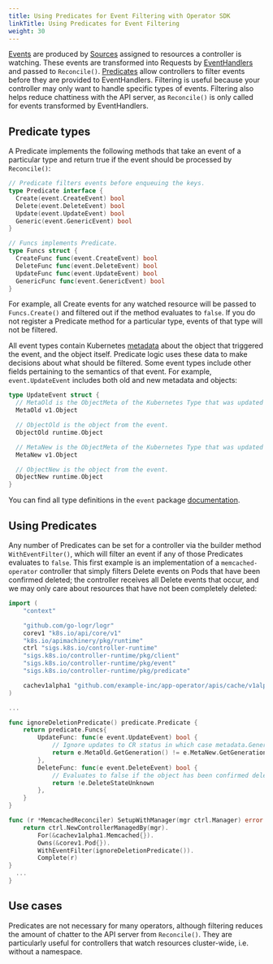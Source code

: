 ```yaml
---
title: Using Predicates for Event Filtering with Operator SDK
linkTitle: Using Predicates for Event Filtering
weight: 30
---
```


[Events][doc_event] are produced by [Sources][doc_source] assigned to resources a controller is watching. These events are transformed into Requests by [EventHandlers][doc_eventhandler] and passed to `Reconcile()`. [Predicates][doc_predicate] allow controllers to filter events before they are provided to EventHandlers. Filtering is useful because your controller may only want to handle specific types of events. Filtering also helps reduce chattiness with the API server, as `Reconcile()` is only called for events transformed by EventHandlers.

## Predicate types

A Predicate implements the following methods that take an event of a particular type and return true if the event should be processed by `Reconcile()`:

```Go
// Predicate filters events before enqueuing the keys.
type Predicate interface {
  Create(event.CreateEvent) bool
  Delete(event.DeleteEvent) bool
  Update(event.UpdateEvent) bool
  Generic(event.GenericEvent) bool
}

// Funcs implements Predicate.
type Funcs struct {
  CreateFunc func(event.CreateEvent) bool
  DeleteFunc func(event.DeleteEvent) bool
  UpdateFunc func(event.UpdateEvent) bool
  GenericFunc func(event.GenericEvent) bool
}
```

For example, all Create events for any watched resource will be passed to `Funcs.Create()` and filtered out if the method evaluates to `false`. If you do not register a Predicate method for a particular type, events of that type will not be filtered.

All event types contain Kubernetes [metadata][doc_object_metadata] about the object that triggered the event, and the object itself. Predicate logic uses these data to make decisions about what should be filtered. Some event types include other fields pertaining to the semantics of that event. For example, `event.UpdateEvent` includes both old and new metadata and objects:

```Go
type UpdateEvent struct {
  // MetaOld is the ObjectMeta of the Kubernetes Type that was updated (before the update).
  MetaOld v1.Object

  // ObjectOld is the object from the event.
  ObjectOld runtime.Object

  // MetaNew is the ObjectMeta of the Kubernetes Type that was updated (after the update).
  MetaNew v1.Object

  // ObjectNew is the object from the event.
  ObjectNew runtime.Object
}
```

You can find all type definitions in the `event` package [documentation][doc_event].

## Using Predicates

Any number of Predicates can be set for a controller via the builder method `WithEventFilter()`, which will filter an event if any of those Predicates evaluates to `false`. This first example is an implementation of a `memcached-operator` controller that simply filters Delete events on Pods that have been confirmed deleted; the controller receives all Delete events that occur, and we may only care about resources that have not been completely deleted:

```Go
import (
	"context"

	"github.com/go-logr/logr"
	corev1 "k8s.io/api/core/v1"
	"k8s.io/apimachinery/pkg/runtime"
	ctrl "sigs.k8s.io/controller-runtime"
	"sigs.k8s.io/controller-runtime/pkg/client"
	"sigs.k8s.io/controller-runtime/pkg/event"
	"sigs.k8s.io/controller-runtime/pkg/predicate"

	cachev1alpha1 "github.com/example-inc/app-operator/apis/cache/v1alpha1"
)

...

func ignoreDeletionPredicate() predicate.Predicate {
	return predicate.Funcs{
		UpdateFunc: func(e event.UpdateEvent) bool {
			// Ignore updates to CR status in which case metadata.Generation does not change
			return e.MetaOld.GetGeneration() != e.MetaNew.GetGeneration()
		},
		DeleteFunc: func(e event.DeleteEvent) bool {
			// Evaluates to false if the object has been confirmed deleted.
			return !e.DeleteStateUnknown
		},
	}
}

func (r *MemcachedReconciler) SetupWithManager(mgr ctrl.Manager) error {
	return ctrl.NewControllerManagedBy(mgr).
		For(&cachev1alpha1.Memcached{}).
		Owns(&corev1.Pod{}).
		WithEventFilter(ignoreDeletionPredicate()).
		Complete(r)
}
  ...
}
```

## Use cases

Predicates are not necessary for many operators, although filtering reduces the amount of chatter to the API server from `Reconcile()`. They are particularly useful for controllers that watch resources cluster-wide, i.e. without a namespace.

[doc_event]: https://godoc.org/sigs.k8s.io/controller-runtime/pkg/event
[doc_source]: https://godoc.org/sigs.k8s.io/controller-runtime/pkg/source#Source
[doc_eventhandler]: https://godoc.org/sigs.k8s.io/controller-runtime/pkg/handler#EventHandler
[doc_predicate]: https://godoc.org/github.com/kubernetes-sigs/controller-runtime/pkg/predicate
[doc_object_metadata]: https://godoc.org/k8s.io/apimachinery/pkg/apis/meta/v1#Object
